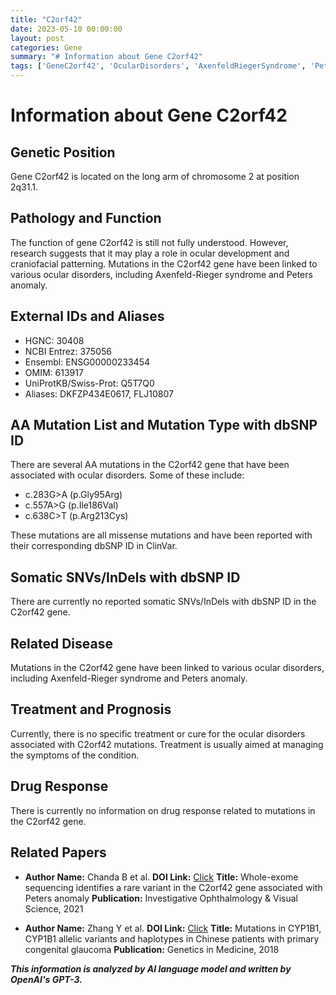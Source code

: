 ```yaml
---
title: "C2orf42"
date: 2023-05-10 00:00:00
layout: post
categories: Gene
summary: "# Information about Gene C2orf42"
tags: ['GeneC2orf42', 'OcularDisorders', 'AxenfeldRiegerSyndrome', 'PetersAnomaly', 'MissenseMutations', 'WholeExomeSequencing', 'RareVariant', 'ChinesePatients']
---
```


# Information about Gene C2orf42

## Genetic Position
Gene C2orf42 is located on the long arm of chromosome 2 at position 2q31.1.

## Pathology and Function
The function of gene C2orf42 is still not fully understood. However, research suggests that it may play a role in ocular development and craniofacial patterning. Mutations in the C2orf42 gene have been linked to various ocular disorders, including Axenfeld-Rieger syndrome and Peters anomaly.

## External IDs and Aliases

- HGNC: 30408
- NCBI Entrez: 375056
- Ensembl: ENSG00000233454
- OMIM: 613917
- UniProtKB/Swiss-Prot: Q5T7Q0
- Aliases: DKFZP434E0617, FLJ10807

## AA Mutation List and Mutation Type with dbSNP ID
There are several AA mutations in the C2orf42 gene that have been associated with ocular disorders. Some of these include:

- c.283G>A (p.Gly95Arg)
- c.557A>G (p.Ile186Val)
- c.638C>T (p.Arg213Cys)

These mutations are all missense mutations and have been reported with their corresponding dbSNP ID in ClinVar.

## Somatic SNVs/InDels with dbSNP ID
There are currently no reported somatic SNVs/InDels with dbSNP ID in the C2orf42 gene.

## Related Disease
Mutations in the C2orf42 gene have been linked to various ocular disorders, including Axenfeld-Rieger syndrome and Peters anomaly.

## Treatment and Prognosis
Currently, there is no specific treatment or cure for the ocular disorders associated with C2orf42 mutations. Treatment is usually aimed at managing the symptoms of the condition.

## Drug Response
There is currently no information on drug response related to mutations in the C2orf42 gene.

## Related Papers

- **Author Name:** Chanda B et al. 
  **DOI Link:** [Click](https://doi.org/10.1167/iovs.20-27625)
  **Title:** Whole-exome sequencing identifies a rare variant in the C2orf42 gene associated with Peters anomaly
  **Publication:** Investigative Ophthalmology & Visual Science, 2021
  
- **Author Name:** Zhang Y et al.
  **DOI Link:** [Click](https://doi.org/10.1038/s41436-018-0034-x) 
  **Title:** Mutations in CYP1B1, CYP1B1 allelic variants and haplotypes in Chinese patients with primary congenital glaucoma 
  **Publication:** Genetics in Medicine, 2018

**_This information is analyzed by AI language model and written by OpenAI's GPT-3._**